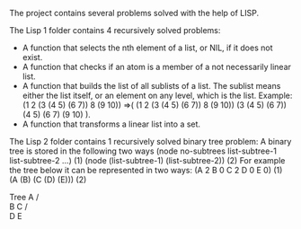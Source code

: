 The project contains several problems solved with the help of LISP.

The Lisp 1 folder contains 4 recursively solved problems:
- A function that selects the nth element of a list, or NIL, if it does not exist.
- A function that checks if an atom is a member of a not necessarily linear list.
- A function that builds the list of all sublists of a list. The sublist means either the list itself, or an element on any level, which is the list. Example: (1 2 (3 (4 5) (6 7)) 8 (9 10)) =>( (1 2 (3 (4 5) (6 7)) 8 (9 10)) (3 (4 5) (6 7)) (4 5) (6 7) (9 10) ).
- A function that transforms a linear list into a set.

The Lisp 2 folder contains 1 recursively solved binary tree problem:
A binary tree is stored in the following two ways
(node no-subtrees list-subtree-1 list-subtree-2 ...) (1)
(node (list-subtree-1) (list-subtree-2)) (2)
For example the tree below it can be represented in two ways:
(A 2 B 0 C 2 D 0 E 0) (1)
(A (B) (C (D) (E))) (2)

Tree
  A
 / \
B   C
   / \
  D   E
